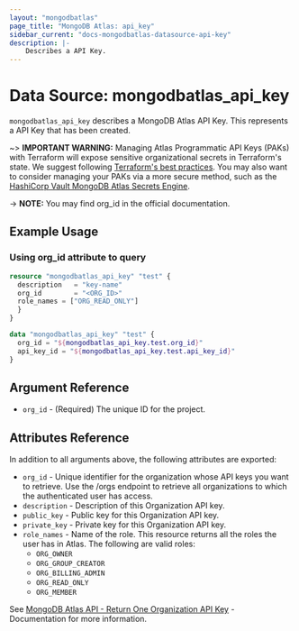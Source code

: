 ```yaml
---
layout: "mongodbatlas"
page_title: "MongoDB Atlas: api_key"
sidebar_current: "docs-mongodbatlas-datasource-api-key"
description: |-
    Describes a API Key.
---
```


# Data Source: mongodbatlas_api_key

`mongodbatlas_api_key` describes a MongoDB Atlas API Key. This represents a API Key that has been created.

~> **IMPORTANT WARNING:** Managing Atlas Programmatic API Keys (PAKs) with Terraform will expose sensitive organizational secrets in Terraform's state. We suggest following [Terraform's best practices](https://developer.hashicorp.com/terraform/language/state/sensitive-data). You may also want to consider managing your PAKs via a more secure method, such as the [HashiCorp Vault MongoDB Atlas Secrets Engine](https://developer.hashicorp.com/vault/docs/secrets/mongodbatlas).

-> **NOTE:** You may find org_id in the official documentation.

## Example Usage

### Using org_id attribute to query
```terraform
resource "mongodbatlas_api_key" "test" {
  description   = "key-name"
  org_id        = "<ORG_ID>"
  role_names = ["ORG_READ_ONLY"]
  }
}

data "mongodbatlas_api_key" "test" {
  org_id = "${mongodbatlas_api_key.test.org_id}"
  api_key_id = "${mongodbatlas_api_key.test.api_key_id}"
}
```

## Argument Reference

* `org_id` - (Required) The unique ID for the project.

## Attributes Reference

In addition to all arguments above, the following attributes are exported:

* `org_id` - Unique identifier for the organization whose API keys you want to retrieve. Use the /orgs endpoint to retrieve all organizations to which the authenticated user has access.
* `description` - Description of this Organization API key.
* `public_key` - Public key for this Organization API key.
* `private_key` - Private key for this Organization API key.
* `role_names` - Name of the role. This resource returns all the roles the user has in Atlas.
The following are valid roles:
  * `ORG_OWNER`
  * `ORG_GROUP_CREATOR`
  * `ORG_BILLING_ADMIN`
  * `ORG_READ_ONLY`
  * `ORG_MEMBER`
    
See [MongoDB Atlas API - Return One Organization API Key](https://www.mongodb.com/docs/atlas/reference/api-resources-spec/#tag/Programmatic-API-Keys/operation/getApiKey) - Documentation for more information.
